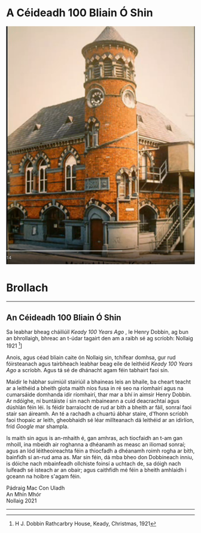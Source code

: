 # A Céideadh 100 Bliain Ó Shin

![market house](markethouse.png)

# Brollach 

-----

## An Céideadh 100 Bliain Ó Shin

Sa leabhar bheag cháiliúil *Keady 100 Years Ago* , le Henry
Dobbin, ag bun an bhrollaigh, bhreac an t-údar tagairt den
am a raibh sé ag scríobh: Nollaig 1921 [^1]]

Anois, agus céad bliain caite ón Nollaig sin, tchífear domhsa,
gur rud fóirsteanach agus tairbheach leabhar beag eile de
leithéid *Keady 100 Years Ago* a scríobh. Agus tá sé de
dhánacht agam féin tabhairt faoi sin.

Maidir le hábhar suimiúil stairiúil a bhaineas leis an
bhaile, ba cheart teacht ar a leithéid a bheith giota maith
níos fusa in ré seo na ríomhairí agus na cumarsáide
domhanda idir ríomhairí, thar mar a bhí in aimsir Henry
Dobbin. Ar ndóighe, ní buntáiste í sin nach mbaineann a cuid
deacrachtaí agus dúshlán féin léi. Is féidir barraíocht de
rud ar bith a bheith ar fáil, sonraí faoi stair san áireamh.
An té a rachadh a chuartú ábhar staire, d'fhonn scríobh faoi
thopaic ar leith, gheobhaidh sé léar millteanach dá leithéid
ar an idirlíon, fríd *Google*  mar shampla. 

Is maith sin agus is an-mhaith é, gan amhras, ach tiocfaidh an
t-am gan mhoill, ina mbeidh air roghanna a dhéanamh as measc
an iliomad sonraí; agus an lód léitheoireachta féin a
thiocfadh a dhéanamh roimh rogha ar bith, bainfidh sí an-rud
ama as.  Mar sin féin, dá mba bheo don Dobbineach inniu, is
dóiche nach mbainfeadh ollchiste foinsí a uchtach de, sa
dóigh nach luífeadh sé isteach ar an obair; agus caithfidh
mé féin a bheith amhlaidh i gceann na hoibre s'agam féin.


Pádraig Mac Con Uladh  
An Mhín Mhór  
Nollaig 2021

--------------

[^1]:  H J. Dobbin Rathcarbry House, Keady, Christmas, 1921
